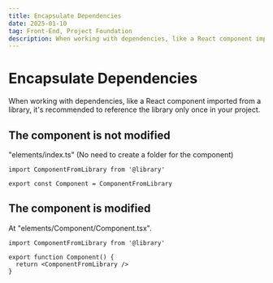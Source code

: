 ```yaml
---
title: Encapsulate Dependencies
date: 2025-01-10
tag: Front-End, Project Foundation
description: When working with dependencies, like a React component imported from a library, it's recommended to reference the library only once in your project.
---
```


# Encapsulate Dependencies

When working with dependencies, like a React component imported from a library, it's recommended to reference the library only once in your project.

## The component is not modified

"elements/index.ts" (No need to create a folder for the component)

    import ComponentFromLibrary from '@library'

    export const Component = ComponentFromLibrary

## The component is modified

At "elements/Component/Component.tsx".

    import ComponentFromLibrary from '@library'

    export function Component() {
      return <ComponentFromLibrary />
    }
